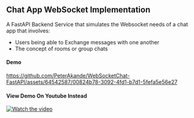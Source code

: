 ## Chat App WebSocket Implementation

A FastAPI Backend Service that simulates the Websocket needs of a chat app that involves:
- Users being able to Exchange messages with one another
- The concept of rooms or group chats



#### Demo

https://github.com/PeterAkande/WebSocketChat-FastAPI/assets/64542587/00824b78-3092-4fd1-b7d1-5fefa5e56e27

#### View Demo On Youtube Instead
[![Watch the video](https://img.youtube.com/vi/G-YG04E1CuY/sddefault.jpg)](https://youtu.be/G-YG04E1CuY)
